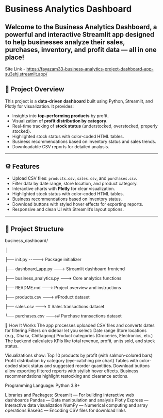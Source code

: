 
# Business Analytics Dashboard

Welcome to the **Business Analytics Dashboard**, a powerful and interactive Streamlit app designed to help businesses analyze their sales, purchases, inventory, and profit data — all in one place!
---
Site Link - https://fayazam33-business-analytics-project-dashboard-app-su3ehj.streamlit.app/

## 🚀 Project Overview
This project is a **data-driven dashboard** built using Python, Streamlit, and Plotly for visualization. It provides:

- Insights into **top-performing products** by profit.
- Visualization of **profit distribution by category**.
- Real-time tracking of **stock status** (understocked, overstocked, properly stocked).
- Highlighted stock status with color-coded HTML tables.
- Business recommendations based on inventory status and sales trends.
- Downloadable CSV reports for detailed analysis.
---
## ⚙️ Features

- Upload CSV files: `products.csv`, `sales.csv`, and `purchases.csv`.
- Filter data by date range, store location, and product category.
- Interactive charts with **Plotly** for clear visualization.
- Highlighted stock status with color-coded HTML tables.
- Business recommendations based on inventory status.
- Download buttons with styled hover effects for exporting reports.
- Responsive and clean UI with Streamlit’s layout options.
---

## 📁 Project Structure
business_dashboard/

│

├── init.py -----> Package initializer

├── dashboard_app.py ---> Streamlit dashboard frontend

├── business_analytics.py ---> Core analytics functions

├── README.md ---> Project overview and instructions

├── products.csv ---> #Product dataset

├── sales.csv ---> # Sales transactions dataset

└── purchases.csv ---># Purchase transactions dataset

🔧 How It Works
The app processes uploaded CSV files and converts dates for filtering.Filters on sidebar let you select:
Date range
Store locations (e.g., Dhaka, Chittagong)
Product categories (Groceries, Electronics, etc.)
The backend calculates KPIs like total revenue, profit, units sold, and stock status.

Visualizations show:
Top 10 products by profit (with salmon-colored bars)
Profit distribution by category (eye-catching pie chart)
Tables with color-coded stock status and suggested reorder quantities.
Download buttons allow exporting filtered reports with stylish hover effects.
Business recommendations highlight restocking and clearance actions.

Programming Language:
Python 3.8+

Libraries and Packages:
Streamlit — For building interactive web dashboards
Pandas — Data manipulation and analysis
Plotly Express — Interactive data visualization
NumPy — Numerical computing and array operations
Base64 — Encoding CSV files for download links


